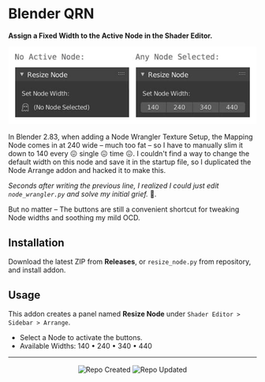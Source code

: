 # Blender QRN

**Assign a Fixed Width to the Active Node in the Shader Editor.**

![Blender QLE Screenshot](https://github.com/don1138/blender-qrn/blob/master/blender-qrn.jpg)

In Blender 2.83, when adding a Node Wrangler Texture Setup, the Mapping Node comes in at 240 wide – much too fat – so I have to manually slim it down to 140 every 😖 single 😖 time 😖. I couldn't find a way to change the default width on this node and save it in the startup file, so I duplicated the Node Arrange addon and hacked it to make this.

*Seconds after writing the previous line, I realized I could just edit ``node_wrangler.py`` and solve my initial grief.* :facepalm:.

But no matter – The buttons are still a convenient shortcut for tweaking Node widths and soothing my mild OCD.

## Installation

Download the latest ZIP from **Releases**, or `resize_node.py` from repository, and install addon.

## Usage

This addon creates a panel named **Resize Node** under ``Shader Editor > Sidebar > Arrange``.

  + Select a Node to activate the buttons.
  + Available Widths: 140 • 240 • 340 • 440

***

<p align="center">
  <img align="center" src="https://badges.pufler.dev/created/don1138/blender-qrn?style=for-the-badge&colorA=222&colorB=48684b" alt="Repo Created">
  <img align="center" src="https://badges.pufler.dev/updated/don1138/blender-qrn?style=for-the-badge&colorA=222&colorB=48684b" alt="Repo Updated">
</p>
